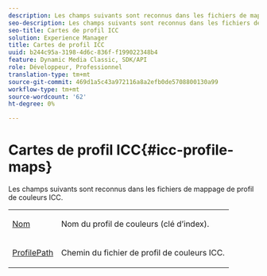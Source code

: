 ```yaml
---
description: Les champs suivants sont reconnus dans les fichiers de mappage de profil de couleurs ICC.
seo-description: Les champs suivants sont reconnus dans les fichiers de mappage de profil de couleurs ICC.
seo-title: Cartes de profil ICC
solution: Experience Manager
title: Cartes de profil ICC
uuid: b244c95a-3198-4d6c-836f-f199022348b4
feature: Dynamic Media Classic, SDK/API
role: Développeur, Professionnel
translation-type: tm+mt
source-git-commit: 469d1a5c43a972116a8a2efb0de5708800130a99
workflow-type: tm+mt
source-wordcount: '62'
ht-degree: 0%

---
```



# Cartes de profil ICC{#icc-profile-maps}

Les champs suivants sont reconnus dans les fichiers de mappage de profil de couleurs ICC.

<table id="simpletable_91C7631EE91141DCB6EE70441BC724A9"> 
 <tr class="strow"> 
  <td class="stentry"> <p><span class="codeph"> <a href="../../../../../../is-api/image-catalog/image-serving-api-ref/c-image-catalog-reference/c-icc-profile-map-reference/r-name-icc.md#reference-9e7d3c8e35434981a3dfac66b8946cbe" type="reference" format="dita" scope="local"> Nom</a></span> </p></td> 
  <td class="stentry"> <p>Nom du profil de couleurs (clé d’index). </p></td> 
 </tr> 
 <tr class="strow"> 
  <td class="stentry"> <p><span class="codeph"> <a href="../../../../../../is-api/image-catalog/image-serving-api-ref/c-image-catalog-reference/c-icc-profile-map-reference/r-profilepath-icc.md#reference-d0db8b059a60437992fe1ae35761cb95" type="reference" format="dita" scope="local"> ProfilePath</a></span> </p> </td> 
  <td class="stentry"> <p>Chemin du fichier de profil de couleurs ICC. </p></td> 
 </tr> 
</table>

